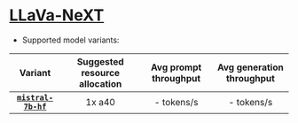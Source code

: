 # [LLaVa-NeXT](https://huggingface.co/collections/llava-hf/llava-next-65f75c4afac77fd37dbbe6cf) 
* Supported model variants:

| Variant | Suggested resource allocation | Avg prompt throughput | Avg generation throughput |
|:----------:|:----------:|:----------:|:----------:|
|[**`mistral-7b-hf`**](https://huggingface.co/llava-hf/llava-v1.6-mistral-7b-hf)| 1x a40 | - tokens/s | - tokens/s |
